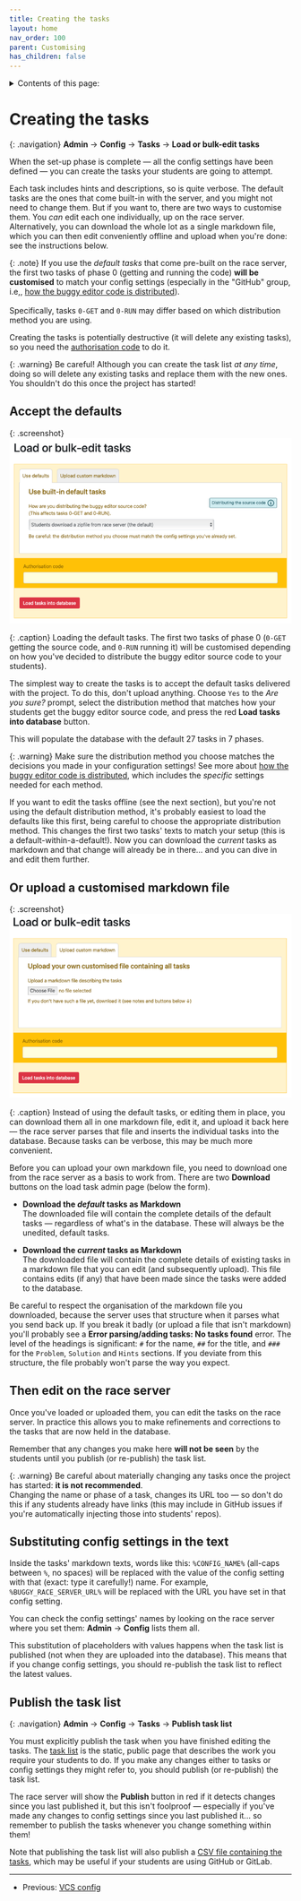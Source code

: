 ```yaml
---
title: Creating the tasks
layout: home
nav_order: 100
parent: Customising
has_children: false
---
```


<details close markdown="block">
  <summary>
    Contents of this page:
  </summary>
  {: .text-delta }
- TOC
{:toc}
</details>

# Creating the tasks

{: .navigation}
**Admin** → **Config** → **Tasks** → **Load or bulk-edit tasks**

When the set-up phase is complete — all the config settings have been defined
— you can create the tasks your students are going to attempt.

Each task includes hints and descriptions, so is quite verbose. The default
tasks are the ones that come built-in with the server, and you might not need
to change them. But if you want to, there are two ways to customise them. You
_can_ edit each one individually, up on the race server. Alternatively, you can
download the whole lot as a single markdown file, which you can then edit
conveniently offline and upload when you're done: see the instructions below.


{: .note}
If you use the _default tasks_ that come pre-built on the race server, the first
two tasks of phase 0 (getting and running the code) **will be customised** to
match your config settings (especially in the "GitHub" group, i.e,, 
[how the buggy editor code is distributed](../buggy-editor/distributing-the-code)).  
<br>
Specifically, tasks `0-GET` and `0-RUN` may differ based on which distribution
method you are using.

Creating the tasks is potentially destructive (it will delete any existing
tasks), so you need the [authorisation code](auth) to do it.

{: .warning}
Be careful! Although you can create the task list _at any time_, doing so will
delete any existing tasks and replace them with the new ones. You shouldn't do
this once the project has started!

## Accept the defaults

{: .screenshot}
![Screenshot of upload tasks dialogue](/docs/img/screenshots/upload-tasks-default.png)

{: .caption}
Loading the default tasks. The first two tasks of phase 0 (`0-GET` getting the
source code, and `0-RUN` running it) will be customised depending on how you've
decided to distribute the buggy editor source code to your students).

The simplest way to create the tasks is to accept the default tasks delivered
with the project. To do this, don't upload anything. Choose `Yes` to the
_Are you sure?_ prompt, select the distribution method that matches how your
students get the buggy editor source code, and press the red **Load tasks into
database** button.

This will populate the database with the default 27 tasks in 7 phases.

{: .warning}
Make sure the distribution method you choose matches the decisions you made
in your configuration settings! See more about
[how the buggy editor code is distributed](../buggy-editor/distributing-the-code),
which includes the _specific_ settings needed for each method.

If you want to edit the tasks offline (see the next section), but you're not
using the default distribution method, it's probably easiest to load the
defaults like this first, being careful to choose the appropriate distribution
method. This changes the first two tasks' texts to match your setup (this is a
default-within-a-default!). Now you can download the _current_ tasks as
markdown and that change will already be in there... and you can dive in and
edit them further.

## Or upload a customised markdown file

{: .screenshot}
![Screenshot of upload tasks dialogue](/docs/img/screenshots/upload-tasks-bulk-markdown.png)

{: .caption}
Instead of using the default tasks, or editing them in place, you can download
them all in one markdown file, edit it, and upload it back here — the race
server parses that file and inserts the individual tasks into the database.
Because tasks can be verbose, this may be much more convenient.

Before you can upload your own markdown file, you need to download one from
the race server as a basis to work from. There are two **Download** buttons on
the load task admin page (below the form).

* **Download the _default_ tasks as Markdown**  
  The downloaded file will contain the complete details of the default tasks
  — regardless of what's in the database. These will always be the unedited,
  default tasks.

* **Download the _current_ tasks as Markdown**  
  The downloaded file will contain the complete details of existing tasks in a
  markdown file that you can edit (and subsequently upload). This file contains
  edits (if any) that have been made since the tasks were added to the database.

Be careful to respect the organisation of the markdown file you downloaded,
because the server uses that structure when it parses what you send back up.
If you break it badly (or upload a file that isn't markdown) you'll probably
see a **Error parsing/adding tasks: No tasks found** error. The level of the
headings is significant: `#` for the name, `##` for the title, and `###` for
the `Problem`, `Solution` and `Hints` sections. If you deviate from this
structure, the file probably won't parse the way you expect.

## Then edit on the race server

Once you've loaded or uploaded them, you can edit the tasks on the race
server. In practice this allows you to make refinements and corrections to the
tasks that are now held in the database.

Remember that any changes you make here **will not be seen** by the students
until you publish (or re-publish) the task list.

{: .warning}
Be careful about materially changing any tasks once the project has started:
**it is not recommended**.  
Changing the name or phase of a task, changes its URL too — so don't do this if
any students already have links (this may include in GitHub issues if you're
automatically injecting those into students' repos).

## Substituting config settings in the text

Inside the tasks' markdown texts, words like this: `%CONFIG_NAME%` (all-caps
between `%`, no spaces) will be replaced with the value of the config setting
with that (exact: type it carefully!) name. For example,
`%BUGGY_RACE_SERVER_URL%` will be replaced with the URL you have set in that
config setting.

You can check the config settings' names by looking on the race server where
you set them: **Admin**&nbsp;→&nbsp;**Config** lists them all.

This substitution of placeholders with values happens when the task list is
published (not when they are uploaded into the database). This means that if
you change config settings, you should re-publish the task list to reflect the
latest values.

## Publish the task list

{: .navigation}
**Admin** → **Config** → **Tasks** → **Publish task list**

You must explicitly publish the task when you have finished editing the tasks.
The [task list](../static-content/task-list) is the static, public page that
describes the work you require your students to do. If you make any changes
either to tasks or config settings they might refer to, you should publish (or re-publish) the task list.

The race server will show the **Publish** button in red if it detects
changes since you last published it, but this isn't foolproof — especially
if you've made any changes to config settings since you last published it...
so remember to publish the tasks whenever you change something within them!

Note that publishing the task list will also publish a
[CSV file containing the tasks](../static-content/issues-csv),
which may be useful if your students are using GitHub or GitLab.

---

* Previous: [VCS config](vcs)


